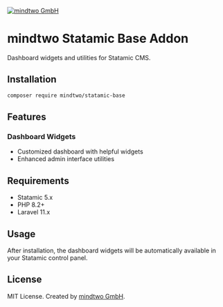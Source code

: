 [![mindtwo GmbH](https://www.mindtwo.de/downloads/doodles/github/repository-header.png)](https://www.mindtwo.de/)

# mindtwo Statamic Base Addon

Dashboard widgets and utilities for Statamic CMS.

## Installation

```bash
composer require mindtwo/statamic-base
```

## Features

### Dashboard Widgets
- Customized dashboard with helpful widgets
- Enhanced admin interface utilities

## Requirements

- Statamic 5.x
- PHP 8.2+
- Laravel 11.x

## Usage

After installation, the dashboard widgets will be automatically available in your Statamic control panel.

## License

MIT License. Created by [mindtwo GmbH](https://www.mindtwo.de/).
